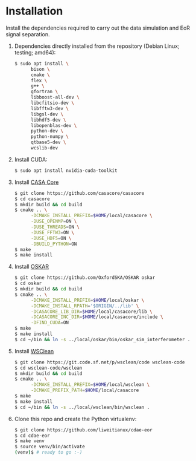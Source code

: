 Installation
============

Install the dependencies required to carry out the data simulation
and EoR signal separation.

1. Dependencies directly installed from the repository
   (Debian Linux; testing; amd64):

    ```sh
    $ sudo apt install \
          bison \
          cmake \
          flex \
          g++ \
          gfortran \
          libboost-all-dev \
          libcfitsio-dev \
          libfftw3-dev \
          libgsl-dev \
          libhdf5-dev \
          libopenblas-dev \
          python-dev \
          python-numpy \
          qtbase5-dev \
          wcslib-dev
    ```

2. Install CUDA:

    ```sh
    $ sudo apt install nvidia-cuda-toolkit
    ```

3. Install [CASA Core](https://github.com/casacore/casacore)

    ```sh
    $ git clone https://github.com/casacore/casacore
    $ cd casacore
    $ mkdir build && cd build
    $ cmake .. \
          -DCMAKE_INSTALL_PREFIX=$HOME/local/casacore \
          -DUSE_OPENMP=ON \
          -DUSE_THREADS=ON \
          -DUSE_FFTW3=ON \
          -DUSE_HDF5=ON \
          -DBUILD_PYTHON=ON
    $ make
    $ make install
    ```

4. Install [OSKAR](http://oskar.oerc.ox.ac.uk/)

    ```sh
    $ git clone https://github.com/OxfordSKA/OSKAR oskar
    $ cd oskar
    $ mkdir build && cd build
    $ cmake .. \
          -DCMAKE_INSTALL_PREFIX=$HOME/local/oskar \
          -DCMAKE_INSTALL_RPATH='$ORIGIN/../lib' \
          -DCASACORE_LIB_DIR=$HOME/local/casacore/lib \
          -DCASACORE_INC_DIR=$HOME/local/casacore/include \
          -DFIND_CUDA=ON
    $ make
    $ make install
    $ cd ~/bin && ln -s ../local/oskar/bin/oskar_sim_interferometer .
    ```

5. Install [WSClean](https://sourceforge.net/p/wsclean)

    ```sh
    $ git clone https://git.code.sf.net/p/wsclean/code wsclean-code
    $ cd wsclean-code/wsclean
    $ mkdir build && cd build
    $ cmake .. \
          -DCMAKE_INSTALL_PREFIX=$HOME/local/wsclean \
          -DCMAKE_PREFIX_PATH=$HOME/local/casacore
    $ make
    $ make install
    $ cd ~/bin && ln -s ../local/wsclean/bin/wsclean .
    ```

6. Clone this repo and create the Python virtualenv:

    ```sh
    $ git clone https://github.com/liweitianux/cdae-eor
    $ cd cdae-eor
    $ make venv
    $ source venv/bin/activate
    (venv)$ # ready to go :-)
    ```
